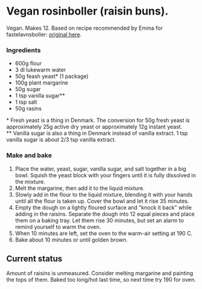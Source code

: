 # Vegan rosinboller (raisin buns).

Vegan. Makes 12. Based on recipe recommended by Emma for fastelavnsboller: [original here](https://miasommer.wordpress.com/2012/02/19/fastelavnsboller/).


### Ingredients

- 600g flour  
- 3 dl lukewarm water  
- 50g feash yeast* (1 package)  
- 100g plant margarine  
- 50g sugar  
- 1 tsp vanilla sugar**  
- 1 tsp salt  
- 50g rasins  

\* Fresh yeast is a thing in Denmark.
The conversion for 50g fresh yeast is approximately 25g active dry yeast or approximately 12g instant yeast.  
** Vanilla sugar is also a thing in Denmark instead of vanilla extract. 1 tsp vanilla sugar is about 2/3 tsp vanilla extract.

### Make and bake

1. Place the water, yeast, sugar, vanilla sugar, and salt together in a big bowl.
   Squish the yeast block with your fingers until it is fully dissolved in the mixture.  
1. Melt the margarine, then add it to the liquid mixture.  
1. Slowly add in the flour to the liquid mixture, blending it with your hands until all the flour is taken up.
   Cover the bowl and let it rise 35 minutes.  
1. Empty the dough on a lightly floured surface and "knock it back" while adding in the raisins.
   Separate the dough into 12 equal pieces and place them on a baking tray.
   Let them rise 30 minutes, but set an alarm to remind yourself to warm the oven.  
1. When 10 minutes are left, set the oven to the warm-air setting at 190 C.
1. Bake about 10 minutes or until golden brown.

## Current status

Amount of raisins is unmeasured. Consider melting margarine and painting the tops of them.
Baked too long/hot last time, so next time try 190 for oven.
